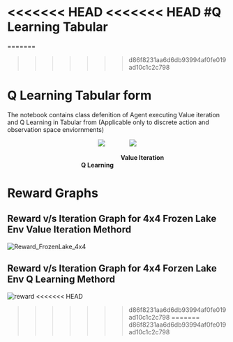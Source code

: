 <<<<<<< HEAD
<<<<<<< HEAD
#Q Learning Tabular
=======
=======
>>>>>>> d86f8231aa6d6db93994af0fe019ad10c1c2c798
# Q Learning Tabular form

The notebook contains class defenition of Agent executing Value iteration and Q Learning in Tabular from (Applicable only to discrete action and observation space enviornments)

<p align='center'>
    <img src="https://user-images.githubusercontent.com/81060461/166107633-04a7bd23-8212-4d64-8789-6852ac535d8f.gif">
  &nbsp&nbsp&nbsp&nbsp&nbsp&nbsp&nbsp&nbsp&nbsp&nbsp&nbsp&nbsp
    <img src="https://user-images.githubusercontent.com/81060461/166107638-b8fb6950-5ac2-4a62-a4d9-059d6aa5c3c3.gif">
</p>
&nbsp&nbsp&nbsp&nbsp&nbsp&nbsp&nbsp&nbsp&nbsp&nbsp&nbsp&nbsp&nbsp&nbsp&nbsp&nbsp&nbsp&nbsp&nbsp&nbsp&nbsp&nbsp&nbsp&nbsp&nbsp&nbsp&nbsp&nbsp&nbsp&nbsp&nbsp&nbsp&nbsp&nbsp&nbsp&nbsp&nbsp&nbsp&nbsp&nbsp&nbsp&nbsp&nbsp&nbsp&nbsp&nbsp&nbsp&nbsp&nbsp&nbsp&nbsp&nbsp&nbsp&nbsp&nbsp&nbsp&nbsp&nbsp&nbsp&nbsp&nbsp&nbsp&nbsp&nbsp&nbsp <b>Value Iteration</b> &nbsp&nbsp&nbsp&nbsp&nbsp&nbsp&nbsp&nbsp&nbsp&nbsp&nbsp&nbsp&nbsp&nbsp&nbsp&nbsp&nbsp&nbsp&nbsp&nbsp&nbsp&nbsp&nbsp&nbsp&nbsp&nbsp&nbsp&nbsp&nbsp&nbsp&nbsp&nbsp&nbsp&nbsp&nbsp&nbsp&nbsp&nbsp&nbsp&nbsp&nbsp&nbsp <b>Q Learning</b>


# Reward Graphs

## Reward v/s Iteration Graph for 4x4 Frozen Lake Env Value Iteration Methord
![Reward_FrozenLake_4x4](https://user-images.githubusercontent.com/81060461/166109008-5cdc5611-da48-48ef-86ba-27621cb01e7e.svg)

## Reward v/s Iteration Graph for 4x4 Forzen Lake Env Q Learning Methord
![reward](https://user-images.githubusercontent.com/81060461/166109067-7c5ed7e5-7ba1-4626-98ad-ad27f5a1e2c5.svg)
<<<<<<< HEAD
>>>>>>> d86f8231aa6d6db93994af0fe019ad10c1c2c798
=======
>>>>>>> d86f8231aa6d6db93994af0fe019ad10c1c2c798

